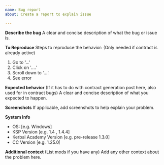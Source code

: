 ```yaml
---
name: Bug report
about: Create a report to explain issue

---
```


**Describe the bug**
A clear and concise description of what the bug or issue is.

**To Reproduce**
Steps to reproduce the behavior:
(Only needed if contract is already active) 
1. Go to '...'
2. Click on '....'
3. Scroll down to '....'
4. See error

**Expected behavior**
(If it has to do with contract generation post here, also used for in contract bugs)
A clear and concise description of what you expected to happen.

**Screenshots**
If applicable, add screenshots to help explain your problem.

**System Info**
 - OS: [e.g. Windows]
 - KSP Version [e.g. 1.4 , 1.4.4]
 - Kerbal Academy Version [e.g. pre-release 1.3.0] 
 - CC Version [e.g. 1.25.0]

**Additional context**
(List mods if you have any)
Add any other context about the problem here.
